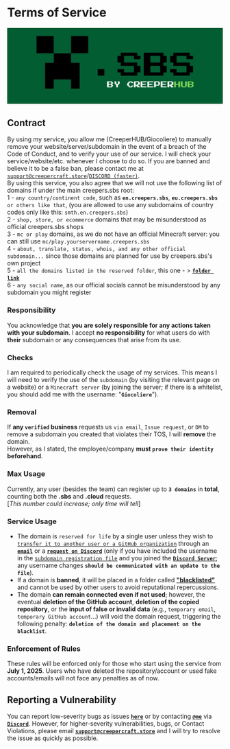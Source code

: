 # Terms of Service  
[![Banner](https://raw.githubusercontent.com/creepersbs/.github/refs/heads/main/profile/mini-banner.png)](https://creepers.sbs)
## Contract  
By using my service, you allow me (CreeperHUB/Giocoliere) to manually remove your website/server/subdomain in the event of a breach of the Code of Conduct, and to verify your use of our service. I will check your service/website/etc. whenever I choose to do so. If you are banned and believe it to be a false ban, please contact me at [`support@creepercraft.store`](mailto:support@creepercraft.store)/[`DISCORD (faster)`](https://giocoliere.dev/discord).  
By using this service, you also agree that we will not use the following list of domains if under the main creepers.sbs root:  
1 - `any country/continent code`, such as **`en.creepers.sbs`**, **`eu.creepers.sbs`** `or others like that`, (you are allowed to use any subdomains of country codes only like this: `smth.en.creepers.sbs`)  
2 - `shop, store, or ecommerce` domains that may be misunderstood as official creepers.sbs shops  
3 - `mc or play` domains, as we do not have an official Minecraft server: you can still use `mc/play.yourservername.creepers.sbs`  
4 - `about, translate, status, whois, and any other official subdomain...` since those domains are planned for use by creepers.sbs's own project  
5 - `all the domains listed in the reserved folder`, this one - > [**`folder link`**](https://github.com/creepersbs/register/tree/main/domains/reserved)  
6 - `any social name`, as our official socials cannot be misunderstood by any subdomain you might register  

### Responsibility  
You acknowledge that **you are solely responsible for any actions taken with your subdomain**. I accept **no responsibility** for what users do with **their** subdomain or any consequences that arise from its use.  

### Checks  
I am required to periodically check the usage of my services. This means I will need to verify the use of the `subdomain` (by visiting the relevant page on a website) or a `Minecraft server` (by joining the server; if there is a whitelist, you should add me with the username: "**`Giocoliere`**").  

### Removal  
If **any `verified` business** requests us `via email`, `Issue request`, or `DM` to remove a subdomain you created that violates their TOS, I will **remove** the domain.  
However, as I stated, the employee/company **must `prove their identity` beforehand**.  

### Max Usage  
Currently, any user (besides the team) can register up to **`3 domains`** in **total**, counting both the **.sbs** and **.cloud** requests.  
[_This number could increase; only time will tell_]  

### Service Usage  
- The domain is `reserved for life` by a single user unless they wish to [`transfer it to another user or a GitHub organization`](https://docs.github.com/en/repositories/creating-and-managing-repositories/transferring-a-repository) through an [**`email`**](mailto:support@creepercraft.store) or a [**`request on Discord`**](https://creepers.sbs/discord) (only if you have included the username in the [`subdomain registration file`](https://github.com/creepersbs/register/blob/main/domains/template.json) and you joined the [**`Discord Server`**](https://creepers.sbs/discord); any username changes **`should be communicated with an update to the file`**).  
- If a domain is **banned**, it will be placed in a folder called [**"blacklisted"**](https://github.com/creepersbs/register/tree/main/domains/blacklisted) and cannot be used by other users to avoid reputational repercussions.  
- The domain **can remain connected even if not used**; however, the eventual **deletion of the GitHub account**, **deletion of the copied repository**, or the **input of false or invalid data** (e.g., `temporary email`, `temporary GitHub account`...) will void the domain request, triggering the following penalty: **`deletion of the domain and placement on the blacklist`**.  

### Enforcement of Rules  
These rules will be enforced only for those who start using the service from **July 1, 2025**. Users who have deleted the repository/account or used fake accounts/emails will not face any penalties as of now.  

## Reporting a Vulnerability  
You can report low-severity bugs as issues [**`here`**](https://github.com/creepersbs/register/issues/new) or by contacting [**`@me`**](https://github.com/giocoliere) via [**`Discord`**](https://giocoliere.dev/discord). However, for higher-severity vulnerabilities, bugs, or Contact Violations, please email [**`support@creepercraft.store`**](mailto:support@creepercraft.store) and I will try to resolve the issue as quickly as possible.
